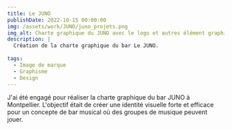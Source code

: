 ```yaml
---
title: Le JUNO
publishDate: 2022-10-15 00:00:00
img: /assets/work/JUNO/juno_projets.png
img_alt: Charte graphique du JUNO avec le logo et autres élément graphique
description: |
  Création de la charte graphique du bar Le JUNO.
  
tags:
  - Image de marque
  - Graphisme
  - Design
---
```


J'ai été engagé pour réaliser la charte graphique du bar JUNO à Montpellier. L'objectif était de créer une identité visuelle forte et efficace pour un concepte de bar musical où des groupes de musique peuvent jouer.